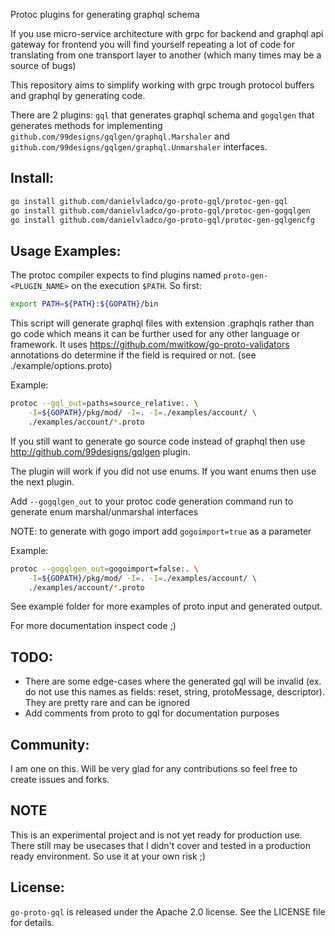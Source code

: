 Protoc plugins for generating graphql schema

If you use micro-service architecture with grpc for backend and graphql api gateway for frontend you will find yourself
repeating a lot of code for translating from one transport layer to another (which many times may be a source of bugs)

This repository aims to simplify working with grpc trough protocol buffers and graphql by generating code.

There are 2 plugins: `gql` that generates graphql schema 
and `gogqlgen` that generates methods for implementing
`github.com/99designs/gqlgen/graphql.Marshaler` and `github.com/99designs/gqlgen/graphql.Unmarshaler` interfaces. 

Install:
-

```sh
go install github.com/danielvladco/go-proto-gql/protoc-gen-gql
go install github.com/danielvladco/go-proto-gql/protoc-gen-gogqlgen
go install github.com/danielvladco/go-proto-gql/protoc-gen-gqlgencfg
```

Usage Examples:
-
The protoc compiler expects to find plugins named `proto-gen-<PLUGIN_NAME>` on the execution `$PATH`. So first:

```sh
export PATH=${PATH}:${GOPATH}/bin
```

This script will generate graphql files with extension .graphqls 
rather than go code which means it can be further used for any other language or framework.
It uses https://github.com/mwitkow/go-proto-validators annotations do determine if the field is required or not. (see ./example/options.proto)

Example: 
```sh
protoc --gql_out=paths=source_relative:. \
	-I=${GOPATH}/pkg/mod/ -I=. -I=./examples/account/ \
	./examples/account/*.proto
```

If you still want to generate go source code instead of graphql then use 
http://github.com/99designs/gqlgen plugin.

The plugin will work if you did not use enums. If you want enums then use the next plugin. 

Add `--gogqlgen_out` to your protoc code generation command
run to generate enum marshal/unmarshal interfaces

NOTE: to generate with gogo import add `gogoimport=true` as a parameter

Example:
```sh
protoc --gogqlgen_out=gogoimport=false:. \
	-I=${GOPATH}/pkg/mod/ -I=. -I=./examples/account/ \
	./examples/account/*.proto
``` 

See example folder for more examples of proto input and generated output.

For more documentation inspect code ;)
   
TODO:
-
- There are some edge-cases where the generated gql will be invalid (ex. do not use this names as fields: reset, string, protoMessage, descriptor). They are pretty rare and can be ignored 
- Add comments from proto to gql for documentation purposes

## Community:
I am one on this. Will be very glad for any contributions so feel free to create issues and forks.

## NOTE
This is an experimental project and is not yet ready for production use. There still may be usecases that I didn't cover and tested in a production ready environment. So use it at your own risk ;)

## License:

`go-proto-gql` is released under the Apache 2.0 license. See the LICENSE file for details.
